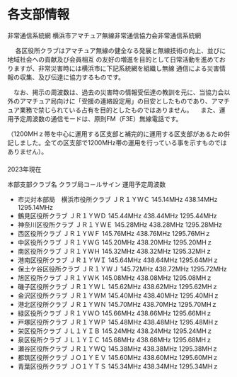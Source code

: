 # 各支部情報

非常通信系統網
横浜市アマチュア無線非常通信協力会非常通信系統網

　 各区役所クラブはアマチュア無線の健全なる発展と無線技術の向上、並びに地域社会への貢献及び会員相互 の友好の増進を目的として日常活動を進めておりますが、非常災害時には横浜市に下記系統網を組織し無線 通信による災害情報の収集、及び伝達に協力するものです。

　なお、掲示の周波数は、過去の災害時の情報受伝達の教訓を元に、当協力会以外のアマチュア局向けに「受援の連絡設定用」の目安としたものであり、アマチュア業務で禁じられている占有を目的としたものではありません。
　また、運用予定周波数の通信モードは、原則FM（F3E）無線電話です。

（1200MHｚ帯を中心に運用する区支部と補完的に運用する区支部があるため併記しました。全ての区支部で1200MHz帯の運用を行っている事を示すものではありません）。
　
　
　
　
　
　　　　　　　　　　　　　　　　　　　　　　　　　　　　　　　　　　　　　　　　　2023年現在

本部支部クラブ名	クラブ局コ－ルサイン	運用予定周波数
-   市災対本部局　横浜市役所クラブ	
ＪＲ１ＹＷＣ	145.14MHz
438.14MHz
1295.14MHz
-	鶴見区役所クラブ
ＪＲ１ＹＷＤ	145.44MHz
438.44MHz
1295.44MHz
-	神奈川区役所クラブ
ＪＲ１ＹＷＥ	145.28MHz
438.28MHz
1295.28MHz
-	西区役所クラブ
ＪＲ１ＹＷＦ	145.76MHz
438.76MHz
1295.76MHｚ
-	中区役所クラブ
ＪＲ１ＹＷＧ	145.20MHz
438.20MHz
1295.20MHｚ
-	南区役所クラブ
ＪＲ１ＹＷＨ	145.32MHz
438.32MHz
1295.32MHｚ
-	港南区役所クラブ
ＪＲ１ＹＷＩ	145.64MHz
438.64MHz
1295.64MHｚ
-	保土ケ谷区役所クラブ
ＪＲ１ＹＷＪ	145.72MHz
438.72MHz
1295.72MHz
-	旭区役所クラブ
ＪＲ１ＹＷＫ	145.08MHz
438.08MHz
1295.08MHｚ
-	磯子区役所クラブ
ＪＲ１ＹＷＬ	145.62MHz
438.62MHz
1295.62MHｚ
-	金沢区役所クラブ
ＪＲ１ＹＷＭ	145.40MHz
438.40MHz
1295.40MHｚ
-	港北区役所クラブ
ＪＲ１ＹＷＮ	145.70MHz
438.70MHz
1295.70MHｚ
-	緑区役所クラブ
ＪＲ１ＹＷＯ	145.66MHz
438.66MHz
1295.66MHｚ
-	戸塚区役所クラブ
ＪＲ１ＹＷＰ	145.48MHz
438.48MHz
1295.48MHｚ
-	栄区役所クラブ
ＪＬ１ＹＩＢ	145.24MHz
438.24MHz
1295.24MHｚ
-	泉区役所クラブ
ＪＬ１ＹＩＣ	145.68MHz
438.68MHz
1295.68MHｚ
-	瀬谷区役所クラブ
ＪＲ１ＹＷＱ	145.38MHz
438.38MHz
1295.38MHｚ
-	都筑区役所クラブ
ＪＯ１ＹＥＶ	145.60MHz
438.60MHz
1295.60MHｚ
-	青葉区役所クラブ
ＪＯ１ＹＴＳ	145.34MHz
438.34MHz
1295.34MHｚ